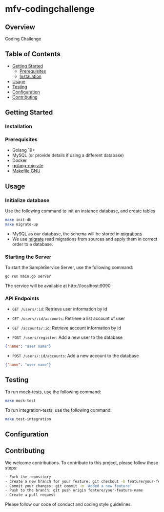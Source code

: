# mfv-codingchallenge

## Overview
Coding Challenge

## Table of Contents
- [Getting Started](#getting-started)
  - [Prerequisites](#prerequisites)
  - [Installation](#installation)
- [Usage](#usage)
- [Testing](#testing)
- [Configuration](#configuration)
- [Contributing](#contributing)

## Getting Started
### Installation

### Prerequisites
- Golang 19+
- MySQL (or provide details if using a different database)
- Docker
- [golang-migrate](https://github.com/golang-migrate/migrate)
- [Makefile GNU](https://www.gnu.org/software/make/manual/make.html)

## Usage
### Initialize database
Use the following command to init an instance database, and create tables
```bash
make init-db
make migrate-up
```
- MySQL as our database, the schema will be stored in [migrations](migrations)
- We use [migrate](#https://github.com/golang-migrate/migrate/blob/master/GETTING_STARTED.md) read migrations from sources and apply them in correct order to a database.

### Starting the Server
To start the SampleService Server, use the following command:
```bash
go run main.go server
```
The service will be available at http://localhost:9090

### API Endpoints
- `GET /users/:id`: Retrieve user information by id
- `GET /users/:id/accounts`: Retrieve a list account of user
- `GET /accounts/:id`: Retrieve account information by id

- `POST /users/register`: Add a new user to the database
```json
{"name": "user name"}
```
- `POST /users/:id/accounts`: Add a new account to the database
```json
{"name": "user name"}
```

## Testing
To run mock-tests, use the following command:
```bash
make mock-test 
```

To run integration-tests, use the following command:
```bash
make test-integration
```

## Configuration

## Contributing
We welcome contributions. To contribute to this project, please follow these steps:
```bash
- Fork the repository
- Create a new branch for your feature: git checkout -b feature/your-feature-name
- Commit your changes: git commit -m 'Added a new feature'
- Push to the branch: git push origin feature/your-feature-name
- Create a pull request
```
Please follow our code of conduct and coding style guidelines.
